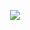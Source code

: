 <p align="center">
  <a href="https://modrinth.com/mod/friends-mod"><img src="https://img.shields.io/modrinth/dt/friends-mod?"></a>
 
